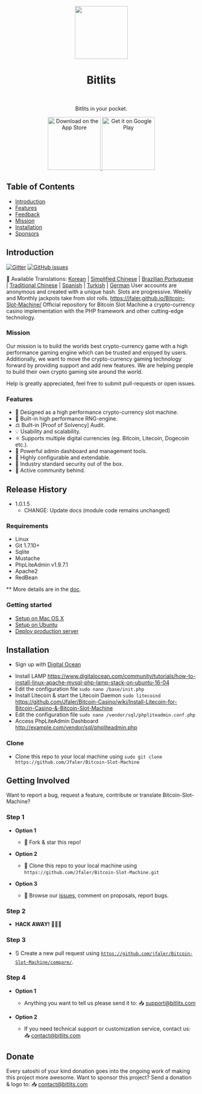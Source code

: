 <p align="center">
<img src="https://i.postimg.cc/HLmRx2My/logo.png" width="140" align="center">
  </p>
<h1 align="center"> Bitlits </h1> <br>
<p align="center">
  <a href="https://doge.litecoinslotmachine.com">
  </a>
</p>

<p align="center">
  Bitlits in your pocket.
</p>

<p align="center">
  <a href="https://itunes.apple.com/us/app/">
    <img alt="Download on the App Store" title="App Store" src="http://i.imgur.com/0n2zqHD.png" width="140">
  </a>

  <a href="https://play.google.com/store/apps/details?id=io.gonative.android.xrwyjq">
    <img alt="Get it on Google Play" title="Google Play" src="http://i.imgur.com/mtGRPuM.png" width="140">
  </a>
</p>

## Table of Contents

- [Introduction](#introduction)
- [Features](#features)
- [Feedback](#getting-involved)
- [Mission](#mission)
- [Installation](#installation)
- [Sponsors](#donate)

## Introduction
[![Gitter](https://badges.gitter.im/Join%20Chat.svg)](https://gitter.im/altcoincasino/Lobby?utm_source=share-link&utm_medium=link&utm_campaign=share-link)
[![GitHub issues](https://img.shields.io/github/issues/Jfaler/bitcoin-slot-machine.svg)](https://github.com/Jfaler/Bitcoin-Slot-Machine/issues)

:memo: Available Translations: [Korean](https://github.com/Jfaler/bitcoin-slot-machine/blob/master/doc/KO_README.md) | [Simplified Chinese](https://github.com/Jfaler/bitcoin-slot-machine/blob/master/doc/) | [Brazilian Portuguese](https://github.com/Jfaler/bitcoin-slot-machine/blob/master/doc/) | [Traditional Chinese](https://github.com/Jfaler/bitcoin-slot-machine/blob/master/doc/) | [Spanish](https://github.com/Jfaler/bitcoin-slot-machine/blob/master/doc/) | [Turkish](https://github.com/Jfaler/bitcoin-slot-machine/blob/master/doc/) | [German](https://github.com/Jfaler/bitcoin-slot-machine/blob/master/doc/)
User accounts are anonymous and created with a unique hash.  Slots are progressive. Weekly and Monthly jackpots take from slot rolls.
https://jfaler.github.io/Bitcoin-Slot-Machine/
Official repository for Bitcoin Slot Machine a crypto-currency casino implementation with the PHP framework and other cutting-edge technology.


### Mission

Our mission is to build the worlds best crypto-currency game with a high performance gaming engine which can be trusted and enjoyed by users. Additionally, we want to move the crypto-currency gaming technology forward by providing support and add new features. We are helping people to build their own crypto gaming site around the world.

Help is greatly appreciated, feel free to submit pull-requests or open issues.

### Features

* 🎰 Designed as a high performance crypto-currency slot machine.
* 🧠 Built-in high performance RNG-engine.
* ⚖️ Built-in [Proof of Solvency] Audit.
* 💡 Usability and scalability.
* ⚛️ Supports multiple digital currencies (eg. Bitcoin, Litecoin, Dogecoin etc.).
* 📖 Powerful admin dashboard and management tools.
* 🔧 Highly configurable and extendable.
* 🔐 Industry standard security out of the box.
* 💬 Active community behind.

## Release History

* 1.0.1.5
    * CHANGE: Update docs (module code remains unchanged)

### Requirements

* Linux
* Git 1.7.10+
* Sqlite
* Mustache
* PhpLiteAdmin v1.9.7.1
* Apache2
* RedBean

** More details are in the [doc](doc).

### Getting started

* [Setup on Mac OS X](doc/setup-local-osx.md)
* [Setup on Ubuntu](doc/setup-local-ubuntu.md)
* [Deploy production server](doc/deploy-production-server.md)

## Installation

* <p>Sign up with <a target="_blank" href="https://m.do.co/c/397fb2277475">Digital Ocean</a><img width="1" height="1" border="0" alt="" style="border:none !important; margin:0px !important;" /></p>
* Install LAMP https://www.digitalocean.com/community/tutorials/how-to-install-linux-apache-mysql-php-lamp-stack-on-ubuntu-16-04
* Edit the configuration file `sudo nano /base/init.php`
* Install Litecoin & start the Litecoin Daemon `sudo litecoind` https://github.com/Jfaler/Bitcoin-Casino/wiki/Install-Litecoin-for-Bitcoin-Casino-&-Bitcoin-Slot-Machine
* Edit the configuration file `sudo nano /vendor/sql/phpliteadmin.conf.php`
* Access PhpLiteAdmin Dashboard http://example.com/vendor/sql/phpliteadmin.php

### Clone

- Clone this repo to your local machine using `sudo git clone https://github.com/Jfaler/Bitcoin-Slot-Machine`

## Getting Involved

Want to report a bug, request a feature, contribute or translate Bitcoin-Slot-Machine?


### Step 1

- **Option 1**
    - 🍴 Fork & star this repo!

- **Option 2**
    - 👯 Clone this repo to your local machine using `https://github.com/Jfaler/Bitcoin-Slot-Machine.git`

- **Option 3**
    - 🔔 Browse our [issues](https://github.com/Jfaler/Bitcoin-Slot-Machine/issues), comment on proposals, report bugs.

### Step 2

- **HACK AWAY!** 🔨🔨🔨

### Step 3

- 🔃 Create a new pull request using <a href="https://github.com/jfaler/Bitcoin-Slot-Machine/compare/" target="_blank">`https://github.com/jfaler/Bitcoin-Slot-Machine/compare/`</a>.

### Step 4

- **Option 1**
    - Anything you want to tell us please send it to: 📥 [support@bitlits.com](mailto:support@bitlits.com)
    
- **Option 2**
    - If you need technical support or customization service, contact us: 📥 [contact@bitlits.com](mailto:contact@bitlits.com)
    
## Donate
Every satoshi of your kind donation goes into the ongoing work of making this project more awesome. Want to sponsor this project? Send a donation & logo to: 📥 [contact@bitlits.com](mailto:contact@bitlits.com)
